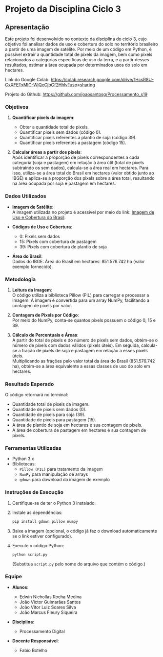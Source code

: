 #  Projeto da Disciplina Ciclo 3

## Apresentação

Este projeto foi desenvolvido no contexto da disciplina do ciclo 3, cujo objetivo foi analisar dados de uso e cobertura do solo no território brasileiro a partir de uma imagem de satélite. Por meio de um código em Python, é possível extrair a quantidade total de pixels da imagem, bem como pixels relacionados a categorias específicas de uso da terra, e a partir desses resultados, estimar a área ocupada por determinados usos do solo em hectares.

Link do Google Colab: https://colab.research.google.com/drive/1HcsR8U-CxXFETxMIC-WjQeCjbGf2Hhlv?usp=sharing

Projeto do Github: https://github.com/joaosantosg/Processamento_s19
### Objetivos

1. **Quantificar pixels da imagem**:  
   - Obter a quantidade total de pixels.
   - Quantificar pixels sem dados (código 0).
   - Quantificar pixels referentes a plantio de soja (código 39).
   - Quantificar pixels referentes a pastagem (código 15).

2. **Calcular áreas a partir dos pixels**:  
   Após identificar a proporção de pixels correspondentes a cada categoria (soja e pastagem) em relação à área útil (total de pixels subtraindo os sem dados), calcula-se a área real em hectares. Para isso, utiliza-se a área total do Brasil em hectares (valor obtido junto ao IBGE) e aplica-se a proporção dos pixels sobre a área total, resultando na área ocupada por soja e pastagem em hectares.

### Dados Utilizados

- **Imagem de Satélite**:  
  A imagem utilizada no projeto é acessível por meio do link: [Imagem de Uso e Cobertura do Brasil](https://drive.google.com/file/d/1BrtGByxXu5xqBGOvSBmPWkb_YGZagHav/view?usp=sharing).

- **Códigos de Uso e Cobertura**:  
  - 0: Pixels sem dados
  - 15: Pixels com cobertura de pastagem
  - 39: Pixels com cobertura de plantio de soja

- **Área do Brasil**:  
  Dados do IBGE: Área do Brasil em hectares: 851.576.742 ha (valor exemplo fornecido).

### Metodologia

1. **Leitura da Imagem**:  
   O código utiliza a biblioteca Pillow (PIL) para carregar e processar a imagem. A imagem é convertida para um array NumPy, facilitando a contagem de pixels por valor.

2. **Contagem de Pixels por Código**:  
   Por meio do NumPy, conta-se quantos pixels possuem o código 0, 15 e 39.

3. **Cálculo de Percentuais e Áreas**:  
   A partir do total de pixels e do número de pixels sem dados, obtém-se o número de pixels com dados válidos (pixels úteis). Em seguida, calcula-se a fração de pixels de soja e pastagem em relação a esses pixels úteis.  
   Multiplicando as frações pelo valor total da área do Brasil (851.576.742 ha), obtém-se a área equivalente a essas classes de uso do solo em hectares.

### Resultado Esperado

O código retornará no terminal:

- Quantidade total de pixels da imagem.
- Quantidade de pixels sem dados (0).
- Quantidade de pixels para soja (39).
- Quantidade de pixels para pastagem (15).
- A área de plantio de soja em hectares e sua contagem de pixels.
- A área de cobertura de pastagem em hectares e sua contagem de pixels.

### Ferramentas Utilizadas

- Python 3.x
- Bibliotecas:  
  - `Pillow (PIL)` para tratamento da imagem
  - `NumPy` para manipulação de arrays
  - `gdown` para download da imagem de exemplo

### Instruções de Execução

1. Certifique-se de ter o Python 3 instalado.
2. Instale as dependências:  
   ```bash
   pip install gdown pillow numpy
   ```
3. Baixe a imagem (opcional, o código já faz o download automaticamente se o link estiver configurado).
4. Execute o código Python:  
   ```bash
   python script.py
   ```
   
   (Substitua `script.py` pelo nome do arquivo que contém o código.)

### Equipe

- **Alunos**:  
  - Edwin Nichollas Rocha Medina
  - João Victor Guimarães Santos
  - João Vitor Luiz Soares Silva
  - João Marcus Fleury Siqueira

- **Disciplina**:  
  - Processamento Digital

- **Docente Responsável**:  
  - Fabio Botelho
